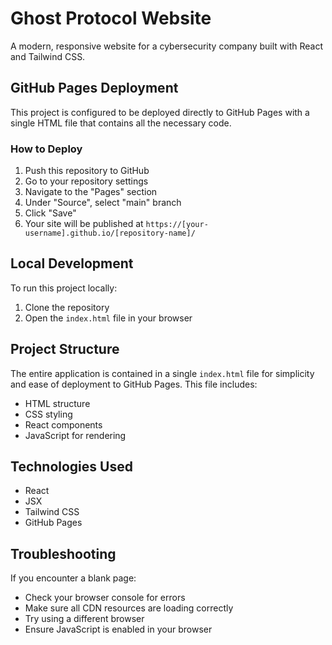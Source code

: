 # Ghost Protocol Website

A modern, responsive website for a cybersecurity company built with React and Tailwind CSS.

## GitHub Pages Deployment

This project is configured to be deployed directly to GitHub Pages with a single HTML file that contains all the necessary code.

### How to Deploy

1. Push this repository to GitHub
2. Go to your repository settings
3. Navigate to the "Pages" section
4. Under "Source", select "main" branch
5. Click "Save"
6. Your site will be published at `https://[your-username].github.io/[repository-name]/`

## Local Development

To run this project locally:

1. Clone the repository
2. Open the `index.html` file in your browser

## Project Structure

The entire application is contained in a single `index.html` file for simplicity and ease of deployment to GitHub Pages. This file includes:

- HTML structure
- CSS styling
- React components
- JavaScript for rendering

## Technologies Used

- React
- JSX
- Tailwind CSS
- GitHub Pages

## Troubleshooting

If you encounter a blank page:

- Check your browser console for errors
- Make sure all CDN resources are loading correctly
- Try using a different browser
- Ensure JavaScript is enabled in your browser
